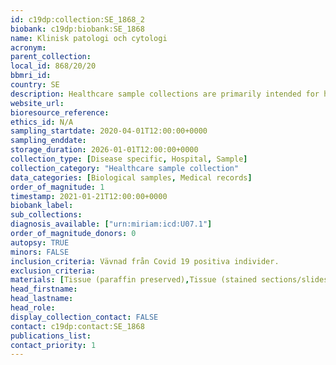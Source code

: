 ```yaml
---
id: c19dp:collection:SE_1868_2
biobank: c19dp:biobank:SE_1868
name: Klinisk patologi och cytologi
acronym:
parent_collection:
local_id: 868/20/20
bbmri_id:
country: SE
description: Healthcare sample collections are primarily intended for healthcare, diagnostics and treatment, but can also be made available for research when there is a Swedish ethical approval and the patient has given their consent.
website_url:
bioresource_reference:
ethics_id: N/A
sampling_startdate: 2020-04-01T12:00:00+0000
sampling_enddate:
storage_duration: 2026-01-01T12:00:00+0000
collection_type: [Disease specific, Hospital, Sample]
collection_category: "Healthcare sample collection"
data_categories: [Biological samples, Medical records]
order_of_magnitude: 1
timestamp: 2021-01-21T12:00:00+0000
biobank_label:
sub_collections:
diagnosis_available: ["urn:miriam:icd:U07.1"]
order_of_magnitude_donors: 0
autopsy: TRUE
minors: FALSE
inclusion_criteria: Vävnad från Covid 19 positiva individer.
exclusion_criteria:
materials: [Tissue (paraffin preserved),Tissue (stained sections/slides)]
head_firstname:
head_lastname:
head_role:
display_collection_contact: FALSE
contact: c19dp:contact:SE_1868
publications_list:
contact_priority: 1
---
```

